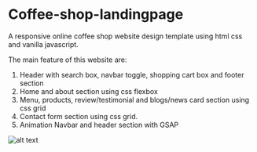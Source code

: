 # Coffee-shop-landingpage

A responsive online coffee shop website design template using html css and vanilla javascript.

The main feature of this website are:

1. Header with search box, navbar toggle, shopping cart box and footer section
2. Home and about section using css flexbox
3. Menu, products, review/testimonial and blogs/news card section using css grid
4. Contact form section using css grid.
5. Animation Navbar and header section with GSAP

![alt text](https://github.com/Anklebracelet24/Coffee-shop-landingpage/blob/main/images/ss.png)
